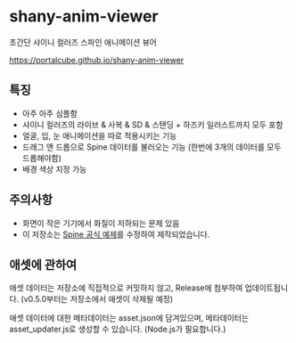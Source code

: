 # shany-anim-viewer

초간단 샤이니 컬러즈 스파인 애니메이션 뷰어

https://portalcube.github.io/shany-anim-viewer

## 특징

-   아주 아주 심플함
-   샤이니 컬러즈의 라이브 & 사복 & SD & 스탠딩 + 하즈키 일러스트까지 모두 포함
-   얼굴, 입, 눈 애니메이션을 따로 적용시키는 기능
-   드래그 앤 드롭으로 Spine 데이터를 불러오는 기능 (한번에 3개의 데이터를 모두 드롭해야함)
-   배경 색상 지정 가능

## 주의사항

-   화면이 작은 기기에서 화질이 저하되는 문제 있음
-   이 저장소는 [Spine 공식 예제](https://github.com/EsotericSoftware/spine-runtimes/tree/3.6/spine-ts/webgl/example)를 수정하여 제작되었습니다.

## 애셋에 관하여

애셋 데이터는 저장소에 직접적으로 커밋하지 않고, Release에 첨부하여 업데이트됩니다. (v0.5.0부터는 저장소에서 애셋이 삭제될 예정)

애셋 데이터에 대한 메타데이터는 asset.json에 담겨있으며, 메타데이터는 asset_updater.js로 생성할 수 있습니다. (Node.js가 필요합니다.)
